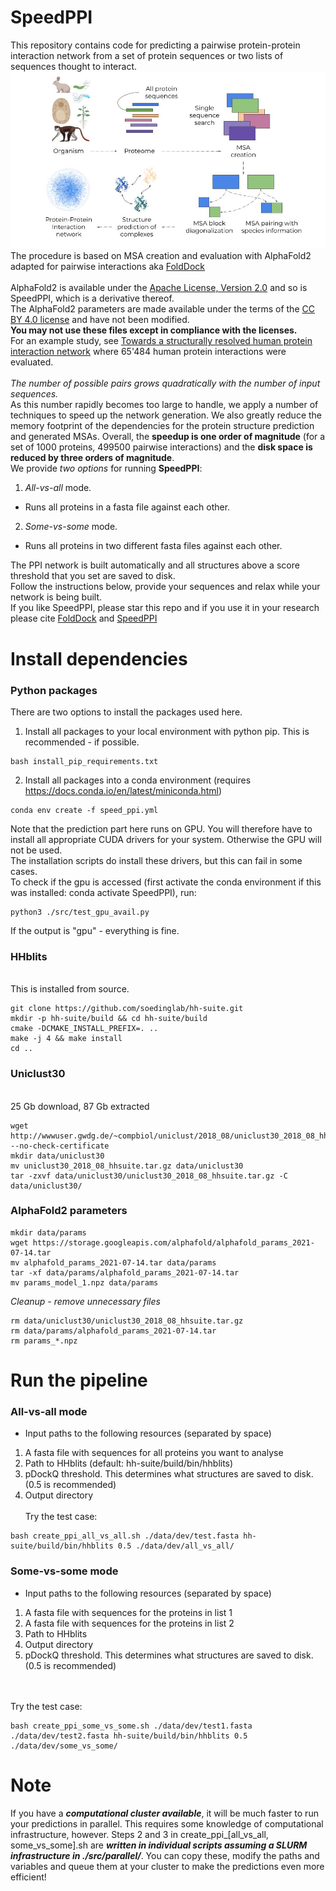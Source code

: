 # SpeedPPI

This repository contains code for predicting a pairwise protein-protein interaction network from a set of protein sequences or two lists of sequences thought to interact.
\
<img src="./procedure.jpg"/>
\
The procedure is based on MSA creation and evaluation with AlphaFold2 adapted for pairwise interactions aka [FoldDock](https://www.nature.com/articles/s41467-022-28865-w)
\
\
AlphaFold2 is available under the [Apache License, Version 2.0](http://www.apache.org/licenses/LICENSE-2.0) and so is SpeedPPI, which is a derivative thereof.  \
The AlphaFold2 parameters are made available under the terms of the [CC BY 4.0 license](https://creativecommons.org/licenses/by/4.0/legalcode) and have not been modified.
\
**You may not use these files except in compliance with the licenses.**
\
For an example study, see [Towards a structurally resolved human protein interaction network](https://www.nature.com/articles/s41594-022-00910-8) where 65'484 human protein interactions were evaluated.
\
\
*The number of possible pairs grows quadratically with the number of input sequences.* \
As this number rapidly becomes too large to handle, we apply a number of techniques to speed up the
network generation. We also greatly reduce the memory footprint of the dependencies for the protein structure prediction and generated MSAs. Overall, the **speedup is one order of magnitude** (for a set of 1000 proteins, 499500 pairwise interactions) and the **disk space is reduced by three orders of magnitude**.
\
We provide *two options* for running **SpeedPPI**:
1. *All-vs-all* mode.
- Runs all proteins in a fasta file against each other.
2. *Some-vs-some* mode.
- Runs all proteins in two different fasta files against each other.

The PPI network is built automatically and all structures above a score threshold that you set are
saved to disk.
\
Follow the instructions below, provide your sequences and relax while your network is being built.
\
If you like SpeedPPI, please star this repo and if you use it in your research please cite [FoldDock](https://www.nature.com/articles/s41467-022-28865-w) and [SpeedPPI](link)


# Install dependencies

### Python packages

There are two options to install the packages used here.

1. Install all packages to your local environment with python pip.
This is recommended - if possible.
```
bash install_pip_requirements.txt
```
2. Install all packages into a conda environment (requires https://docs.conda.io/en/latest/miniconda.html)
```
conda env create -f speed_ppi.yml
```

Note that the prediction part here runs on GPU. You will therefore have to install all appropriate CUDA drivers for your system. Otherwise the GPU will not be used. \
The installation scripts do install these drivers, but this can fail in some cases. \
To check if the gpu is accessed (first activate the conda environment if this was installed: conda activate SpeedPPI), run:
```
python3 ./src/test_gpu_avail.py
```
If the output is "gpu" - everything is fine.

### HHblits
\
This is installed from source.
```
git clone https://github.com/soedinglab/hh-suite.git
mkdir -p hh-suite/build && cd hh-suite/build
cmake -DCMAKE_INSTALL_PREFIX=. ..
make -j 4 && make install
cd ..
```

### Uniclust30
\
25 Gb download, 87 Gb extracted
```
wget http://wwwuser.gwdg.de/~compbiol/uniclust/2018_08/uniclust30_2018_08_hhsuite.tar.gz --no-check-certificate
mkdir data/uniclust30
mv uniclust30_2018_08_hhsuite.tar.gz data/uniclust30
tar -zxvf data/uniclust30/uniclust30_2018_08_hhsuite.tar.gz -C data/uniclust30/
```

### AlphaFold2 parameters
```
mkdir data/params
wget https://storage.googleapis.com/alphafold/alphafold_params_2021-07-14.tar
mv alphafold_params_2021-07-14.tar data/params
tar -xf data/params/alphafold_params_2021-07-14.tar
mv params_model_1.npz data/params
```

*Cleanup - remove unnecessary files*
```
rm data/uniclust30/uniclust30_2018_08_hhsuite.tar.gz
rm data/params/alphafold_params_2021-07-14.tar
rm params_*.npz
```

# Run the pipeline

###  All-vs-all mode
- Input paths to the following resources (separated by space)
1. A fasta file with sequences for all proteins you want to analyse
2. Path to HHblits (default: hh-suite/build/bin/hhblits)
3. pDockQ threshold. This determines what structures are saved to disk. (0.5 is recommended)
4. Output directory
\
\
Try the test case:
```
bash create_ppi_all_vs_all.sh ./data/dev/test.fasta hh-suite/build/bin/hhblits 0.5 ./data/dev/all_vs_all/
```

###  Some-vs-some mode
- Input paths to the following resources (separated by space)
1. A fasta file with sequences for the proteins in list 1
2. A fasta file with sequences for the proteins in list 2
3. Path to HHblits
4. Output directory
5. pDockQ threshold. This determines what structures are saved to disk. (0.5 is recommended)

\
\
Try the test case:
```
bash create_ppi_some_vs_some.sh ./data/dev/test1.fasta ./data/dev/test2.fasta hh-suite/build/bin/hhblits 0.5 ./data/dev/some_vs_some/
```

# Note
If you have a ***computational cluster available***, it will be much faster to run your predictions in parallel. This requires some knowledge of computational infrastructure, however. Steps 2 and 3 in create_ppi_[all_vs_all, some_vs_some].sh are ***written in individual scripts assuming a SLURM infrastructure in ./src/parallel/***. You can copy these, modify the paths and variables and queue them at your cluster to make the predictions even more efficient!
